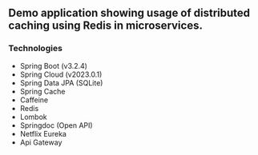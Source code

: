 ## Demo application showing usage of distributed caching using Redis in microservices.

### Technologies

- Spring Boot (v3.2.4)
- Spring Cloud (v2023.0.1)
- Spring Data JPA (SQLite)
- Spring Cache
- Caffeine
- Redis
- Lombok
- Springdoc (Open API)
- Netflix Eureka
- Api Gateway